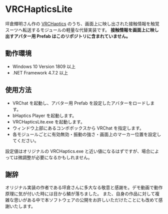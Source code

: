 VRCHapticsLite
====

坪倉輝明さん作の [VRCHaptics](http://github.teruaki-tsubokura.com/vrchaptics/) のうち、画面上に映し出された接触情報を触覚スーツへ転送するモジュールの軽量な代替実装です。
**接触情報を画面上に映し出すアバター用 Prefab はこのリポジトリに含まれていません。**

## 動作環境
- Windows 10 Version 1809 以上
- .NET Framework 4.7.2 以上

## 使用方法
- VRChat を起動し、アバター用 Prefab を設定したアバターをロードします。
- bHaptics Player を起動します。
- VRCHapticsLite.exe を起動します。
- ウィンドウ上部にあるコンボボックスから VRChat を指定します。
- 各モジュールごとに有効無効・振動の強さ・画面上のマーカー位置を設定してください。

設定値はオリジナルの VRCHaptics.exe と近い値になるはずですが、場合によっては微調整が必要になるかもしれません。

## 謝辞
オリジナル実装の作者である坪倉さんに多大なる敬意と感謝を。デモ動画で動作原理に気が付いた時には目から鱗が落ちました。
また、自身の作品に対して複雑な思いがある中で本ソフトウェアの公開をお許しいただけたことにも改めて感謝いたします。